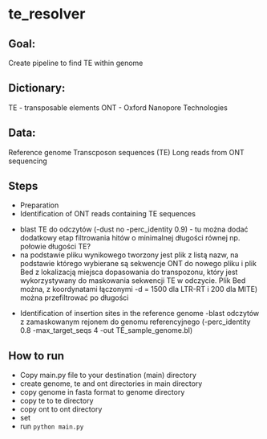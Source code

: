 # te_resolver

## Goal:
Create pipeline to find TE within genome

## Dictionary:
TE - transposable elements
ONT - Oxford Nanopore Technologies

## Data:
Reference genome
Transcposon sequences (TE)
Long reads from ONT sequencing

## Steps
* Preparation
* Identification of ONT reads containing TE sequences
- blast TE do odczytów (-dust no -perc_identity 0.9) - tu można dodać dodatkowy etap filtrowania hitów o minimalnej długości równej np. połowie długości TE?
-  na podstawie pliku wynikowego tworzony jest plik z listą nazw, na podstawie którego wybierane są sekwencje ONT do nowego pliku i plik Bed z lokalizacją miejsca dopasowania do transpozonu, który jest wykorzystywany do maskowania sekwencji TE w odczycie. Plik Bed można, z koordynatami łączonymi -d = 1500 dla LTR-RT i 200 dla MITE) można przefiltrować po długości

* Identification of insertion sites in the reference genome
-blast odczytów z zamaskowanym rejonem do genomu referencyjnego (-perc_identity 0.8 -max_target_seqs 4 -out TE_sample_genome.bl)

## How to run

* Copy main.py file to your destination (main) directory
* create genome, te and ont directories in main directory
* copy genome in fasta format to genome directory
* copy te to te directory
* copy ont to ont directory
* set
* run `python main.py`